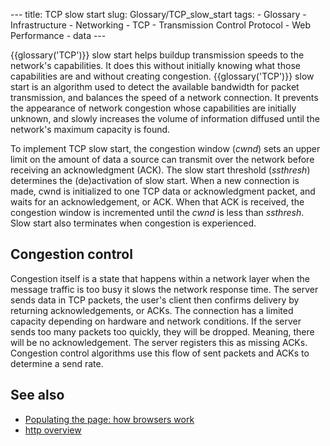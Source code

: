 --- title: TCP slow start slug: Glossary/TCP_slow_start tags: - Glossary - Infrastructure - Networking - TCP - Transmission Control Protocol - Web Performance - data ---

{{glossary('TCP')}} slow start helps buildup transmission speeds to the network's capabilities. It does this without initially knowing what those capabilities are and without creating congestion. {{glossary('TCP')}} slow start is an algorithm used to detect the available bandwidth for packet transmission, and balances the speed of a network connection. It prevents the appearance of network congestion whose capabilities are initially unknown, and slowly increases the volume of information diffused until the network's maximum capacity is found.

To implement TCP slow start, the congestion window (_cwnd_) sets an upper limit on the amount of data a source can transmit over the network before receiving an acknowledgment (ACK). The slow start threshold (_ssthresh_) determines the (de)activation of slow start. When a new connection is made, cwnd is initialized to one TCP data or acknowledgment packet, and waits for an acknowledgement, or ACK. When that ACK is received, the congestion window is incremented until the _cwnd_ is less than _ssthresh_. Slow start also terminates when congestion is experienced.

## Congestion control

Congestion itself is a state that happens within a network layer when the message traffic is too busy it slows the network response time. T<span style="font-weight: 400;">he server sends data in TCP packets, the user's client then confirms delivery by returning acknowledgements, or ACKs. The connection has a limited capacity depending on hardware and network conditions. If the server sends too many packets too quickly, they will be dropped. Meaning, there will be no acknowledgement. The server registers this as missing ACKs. Congestion control algorithms use this flow of sent packets and ACKs to determine a send rate.</span>

## See also

- [Populating the page: how browsers work](/en-US/docs/Web/Performance/How_browsers_work)
- [http overview](/en-US/docs/Web/HTTP/Overview)
